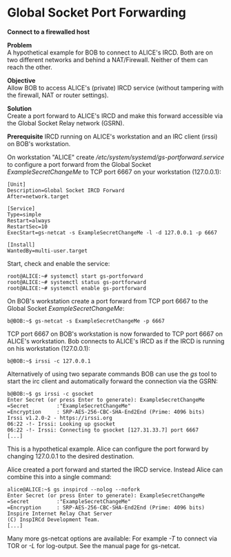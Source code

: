 # Global Socket Port Forwarding
**Connect to a firewalled host**

**Problem**  
A hypothetical example for BOB to connect to ALICE's IRCD. Both are on two different networks and behind a NAT/Firewall. Neither of them can reach the other.

**Objective**  
Allow BOB to access ALICE's (private) IRCD service (without tampering with the firewall, NAT or router settings).

**Solution**  
Create a port forward to ALICE's IRCD and make this forward accessible via the Global Socket Relay network (GSRN).

**Prerequisite**
IRCD running on ALICE's workstation and an IRC client (irssi) on BOB's workstation.

On workstation "ALICE" create */etc/system/systemd/gs-portforward.service* to configure a port forward from the Global Socket *ExampleSecretChangeMe* to TCP port 6667 on your workstation (127.0.0.1):
```EditorConfig
[Unit]
Description=Global Socket IRCD Forward
After=network.target

[Service]
Type=simple
Restart=always
RestartSec=10
ExecStart=gs-netcat -s ExampleSecretChangeMe -l -d 127.0.0.1 -p 6667

[Install]
WantedBy=multi-user.target
```

Start, check and enable the service:
```ShellSession
root@ALICE:~# systemctl start gs-portforward
root@ALICE:~# systemctl status gs-portforward
root@ALICE:~# systemctl enable gs-portforward
```

On BOB's workstation create a port forward from TCP port 6667 to the Global Socket *ExampleSecretChangeMe*:
```ShellSession
b@BOB:~$ gs-netcat -s ExampleSecretChangeMe -p 6667
```

TCP port 6667 on BOB's workstation is now forwarded to TCP port 6667 on ALICE's workstation. Bob connects to ALICE's IRCD as if the IRCD is running on his workstation (127.0.0.1):
```ShellSession
b@BOB:~$ irssi -c 127.0.0.1
```

Alternatively of using two separate commands BOB can use the *gs* tool to start the irc client and automatically forward the connection via the GSRN:
```ShellSession
b@BOB:~$ gs irssi -c gsocket
Enter Secret (or press Enter to generate): ExampleSecretChangeMe
=Secret         :"ExampleSecretChangeMe"
=Encryption     : SRP-AES-256-CBC-SHA-End2End (Prime: 4096 bits)
Irssi v1.2.0-2 - https://irssi.org
06:22 -!- Irssi: Looking up gsocket
06:22 -!- Irssi: Connecting to gsocket [127.31.33.7] port 6667
[...]
```

This is a hypothetical example. Alice can configure the port forward by changing 127.0.0.1 to the desired destination.

Alice created a port forward and started the IRCD service. Instead Alice can combine this into a single command:

```ShellSession
alice@ALICE:~$ gs inspircd --nolog --nofork 
Enter Secret (or press Enter to generate): ExampleSecretChangeMe
=Secret         :"ExampleSecretChangeMe"
=Encryption     : SRP-AES-256-CBC-SHA-End2End (Prime: 4096 bits)
Inspire Internet Relay Chat Server
(C) InspIRCd Development Team.
[...]
```

Many more gs-netcat options are available: For example *-T* to connect via TOR or *-L* for log-output. See the manual page for gs-netcat. 
